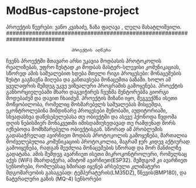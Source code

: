 # ModBus-capstone-project
  პროექტის წევრები: ვანო კვახაძე,  ზაზა ფაღავა , ლელა მახატლიშვილი.  
  ##########################################################################                    

  
                             პროექტის აღწერა
ჩვენს პროექტში მთავარი არსი უკავია მოდბასის პროტოკოლის რეალიზებას, უფრო
ზუსტად კი მოდბას მასტერ-სლევისი კომუნიკაციას, სწორედ ამის საშუალებით
ხდება მთელი რიგი პროცესები: მონაცემების ზუსტი გაგზავნა მიღება და განთავსება
მონაცემთა ბაზაში. ხოლო ამ ყველაფრის შემდეგ უკვე ვიზუალური პროგრამის
გამოყენება. პროექტის განხორციელებაში მხარი დაგვიჭირეს ჩვენმა მენტორებმა
გიორგი მოდებაძემ და დავით ჩხაიძემ. პროექტის მიზანი იყო, შეგვექმნა ისეთი
მოწყობილობა, რომელიც მოხმარებელს საშუალებას მისცემდა, ეკონტროლებინა
მიმდინარე პროცესები შენობაში, აუდიტორიაში, სხვადასხვა დაწესებულებასა თუ
ობიექტში და ასევე ჰქონოდა წვდომა დღის ნებისმიერ მონაკვეთში
იმისდამიუხედავად თუ რამდენად შორს იქნებოდა მომხმარებელი ობიექტისგან.
სწორად ამ პრობლემის გადასაჭრელად ავირჩიეთ მოდბას პროტოკოლის გამოყენება,
მართალია მოძველებულია კომუნიკაციის პროტოკოლია, მაგრამ ჯერ კიდევ
აქტიურად გამოიყენება, რადგან შეუძლია მონაცემების სწორად და შორ მანძილზე
გადატანა. ამის შემდეგ ავარჩიეთ ისეთი მიკროკონტროლერი, რომელსაც აქვს (WiFi)
მხარდაჭერა, ამიტომ ავარჩიეთ(ESP32). შემდგომ კი ავარჩიეთ სენსორები,
რომლებსაც ხშირად იყენებ არსებული კლიმატური მდგომარეობის გასაგებად:
ტემპერატურის(LM35DZ), წნევის(BMP180), და ნატურალური გაზის (MQ-4)
სენსორები
